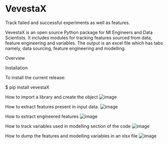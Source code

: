 # VevestaX
Track failed and successful experiments as well as features.

VevestaX is an open source Python package for Ml Engineers and Data Scientists.  It includes modules for tracking features sourced from data, feature engineering and variables. The output is an excel file which has tabs namely, data sourcing, feature engineering and modelling.

Overview

Installation

To install the current release:

$ pip install vevestaX

How to import a library and create the object
![image](https://user-images.githubusercontent.com/81908188/140040845-2ec6a556-576f-4323-8fb7-0cb86bd41086.png)

How to extract features present in input data.
![image](https://user-images.githubusercontent.com/81908188/140040983-87969009-2996-4320-8e28-513736dc2fab.png)

How to extract engineered features
![image](https://user-images.githubusercontent.com/81908188/140041279-7ecd6444-a9ba-4e87-a0e5-46435c759d18.png)

How to track variables used in modelling section of the code
![image](https://user-images.githubusercontent.com/81908188/140041422-97be7287-111d-40c3-bc8f-d921db90acf8.png)

How to dump the features and modelling variables in an xlsx file
![image](https://user-images.githubusercontent.com/81908188/140041545-1e23239b-059b-4fc2-b81d-908074982afe.png)

